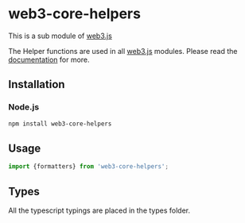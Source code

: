 # web3-core-helpers

This is a sub module of [web3.js][repo]

The Helper functions are used in all [web3.js][repo] modules.
Please read the [documentation][docs] for more.

## Installation

### Node.js

```bash
npm install web3-core-helpers
```

## Usage

```js
import {formatters} from 'web3-core-helpers';
```

## Types 

All the typescript typings are placed in the types folder. 

[docs]: https://pweb3js.readthedocs.io/en/latest/
[repo]: https://github.com/pchain-org/pweb3
